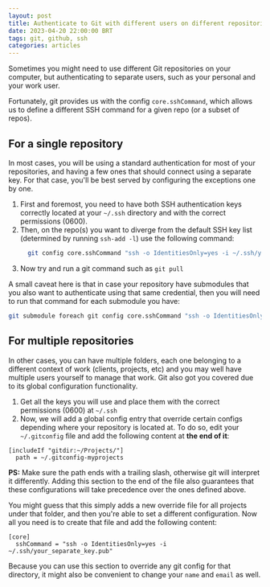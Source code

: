 ```yaml
---
layout: post
title: Authenticate to Git with different users on different repositories
date: 2023-04-20 22:00:00 BRT
tags: git, github, ssh
categories: articles
---
```


Sometimes you might need to use different Git repositories on your computer, but authenticating to
separate users, such as your personal and your work user.

Fortunately, git provides us with the config `core.sshCommand`, which allows us to define a
different SSH command for a given repo (or a subset of repos).

## For a single repository
In most cases, you will be using a standard authentication for most of your repositories, and having
a few ones that should connect using a separate key. For that case, you'll be best served by
configuring the exceptions one by one.

1. First and foremost, you need to have both SSH authentication keys correctly located at your
   `~/.ssh` directory and with the correct permissions (0600).
2. Then, on the repo(s) you want to diverge from the default SSH key list (determined by running
   `ssh-add -l`) use the following command:
   ```sh
	 git config core.sshCommand "ssh -o IdentitiesOnly=yes -i ~/.ssh/your_separate_key.pub"
	 ```
3. Now try and run a git command such as `git pull`

A small caveat here is that in case your repository have submodules that you also want to
authenticate using that same credential, then you will need to run that command for each submodule
you have:

```sh
git submodule foreach git config core.sshCommand "ssh -o IdentitiesOnly=yes -i ~/.ssh/your_separate_key.pub"
```
## For multiple repositories
In other cases, you can have multiple folders, each one belonging to a different context of work
(clients, projects, etc) and you may well have multiple users yourself to manage that work. Git also
got you covered due to its global configuration functionality.

1. Get all the keys you will use and place them with the correct permissions (0600) at `~/.ssh`
2. Now, we will add a global config entry that override certain configs depending where your
   repository is located at. To do so, edit your `~/.gitconfig` file and add the following content
   at **the end of it**:

```gitconfig
[includeIf "gitdir:~/Projects/"]
  path = ~/.gitconfig-myprojects
```

**PS:** Make sure the path ends with a trailing slash, otherwise git will interpret it differently.
Adding this section to the end of the file also guarantees that these configurations will take
precedence over the ones defined above.

You might guess that this simply adds a new override file for all projects under that folder, and
then you're able to set a different configuration. Now all you need is to create that file and add
the following content:

```gitconfig
[core]
  sshCommand = "ssh -o IdentitiesOnly=yes -i ~/.ssh/your_separate_key.pub"
```

Because you can use this section to override any git config for that directory, it might also be
convenient to change your `name` and `email` as well.
